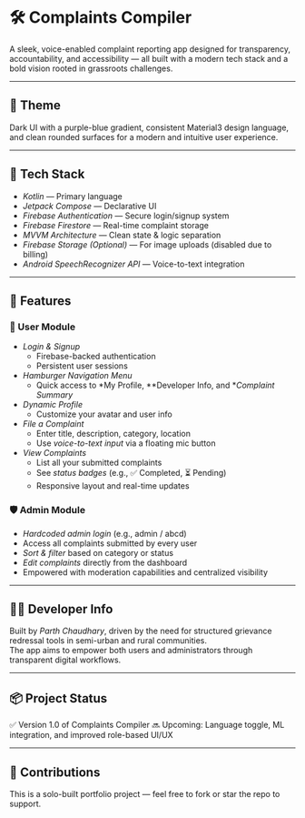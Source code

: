 # 🛠 Complaints Compiler

A sleek, voice-enabled complaint reporting app designed for transparency, accountability, and accessibility — all built with a modern tech stack and a bold vision rooted in grassroots challenges.

---

## 🎨 Theme

Dark UI with a purple-blue gradient, consistent Material3 design language, and clean rounded surfaces for a modern and intuitive user experience.

---

## 🧰 Tech Stack

- *Kotlin* — Primary language
- *Jetpack Compose* — Declarative UI
- *Firebase Authentication* — Secure login/signup system
- *Firebase Firestore* — Real-time complaint storage
- *MVVM Architecture* — Clean state & logic separation
- *Firebase Storage (Optional)* — For image uploads (disabled due to billing)
- *Android SpeechRecognizer API* — Voice-to-text integration

---

## 🚀 Features

### 👤 User Module
- *Login & Signup*
    - Firebase-backed authentication
    - Persistent user sessions
- *Hamburger Navigation Menu*
    - Quick access to *My Profile, **Developer Info, and **Complaint Summary*
- *Dynamic Profile*
    - Customize your avatar and user info
- *File a Complaint*
    - Enter title, description, category, location
    - Use *voice-to-text input* via a floating mic button
- *View Complaints*
    - List all your submitted complaints
    - See *status badges* (e.g., ✅ Completed, ⏳ Pending)
    - Responsive layout and real-time updates

### 🛡 Admin Module
- *Hardcoded admin login* (e.g., admin / abcd)
- Access all complaints submitted by every user
- *Sort & filter* based on category or status
- *Edit complaints* directly from the dashboard
- Empowered with moderation capabilities and centralized visibility

---

## 👨‍💻 Developer Info

Built by *Parth Chaudhary*, driven by the need for structured grievance redressal tools in semi-urban and rural communities.  
The app aims to empower both users and administrators through transparent digital workflows.


---

## 📦 Project Status

✅ Version 1.0 of Complaints Compiler
🔜 Upcoming: Language toggle, ML integration, and improved role-based UI/UX

---

## 🤝 Contributions

This is a solo-built portfolio project — feel free to fork or star the repo to support.